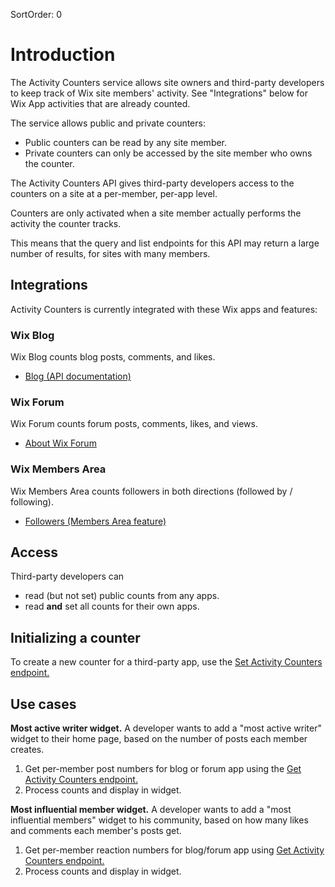 SortOrder: 0
# Introduction

The Activity Counters service allows site owners and third-party developers to keep track of Wix site members' activity. See "Integrations" below for  Wix App activities that are already counted.

The service allows public and private counters: 
 - Public counters can be read by any site member.
 - Private counters can only be accessed by the site member who owns the counter.

The Activity Counters API gives third-party developers access to the counters on a site at a per-member, per-app level.

Counters are only activated when a site member actually performs the activity the counter tracks.

This means that the query and list endpoints for this API may return a large number of results, for sites with many members.

## Integrations

Activity Counters is currently integrated with these Wix apps and features:

### Wix Blog

Wix Blog counts blog posts, comments, and likes.

 - [Blog (API documentation)](https://dev.wix.com/api/rest/wix-blog/blog/introduction)

### Wix Forum

Wix Forum counts forum posts, comments, likes, and views.
 - [About Wix Forum](https://support.wix.com/en/article/wix-forum-about-wix-forum)

### Wix Members Area

Wix Members Area counts followers in both directions (followed by / following).
 - [Followers (Members Area feature)](https://support.wix.com/en/article/about-the-members-area)


## Access

Third-party developers can
 - read (but not set) public counts from any apps.
 - read **and** set all counts for their own apps.

## Initializing a counter

To create a new counter for a third-party app, use the [Set Activity Counters
 endpoint.](https://dev.wix.com/api/rest/members/activity-counters/set-activity-counters)

## Use cases

**Most active writer widget.** 
A developer wants to add a "most active writer" widget to their home page, based on the number of posts each member creates.

1. Get per-member post numbers for blog or forum app using the [Get Activity Counters endpoint.](https://dev.wix.com/api/rest/members/activity-counters/get-activity-counters)
2. Process counts and display in widget.
 
**Most influential member widget.** 
A developer wants to add a "most influential members" widget to his community, based on how many likes and comments each member's posts get.

1. Get per-member reaction numbers for blog/forum app using [Get Activity Counters endpoint.](https://dev.wix.com/api/rest/members/activity-counters/get-activity-counters)
2. Process counts and display in widget.
